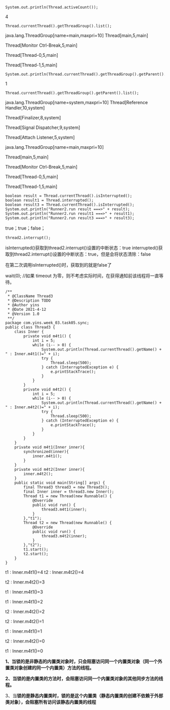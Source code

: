 ```plain
System.out.println(Thread.activeCount());
```
4
```plain
Thread.currentThread().getThreadGroup().list();
```
java.lang.ThreadGroup[name=main,maxpri=10]
Thread[main,5,main]

Thread[Monitor Ctrl-Break,5,main]

Thread[Thread-0,5,main]

Thread[Thread-1,5,main]

```plain
System.out.println(Thread.currentThread().getThreadGroup().getParent().activeGroupCount());
```
1
```plain
Thread.currentThread().getThreadGroup().getParent().list();
```
java.lang.ThreadGroup[name=system,maxpri=10]
Thread[Reference Handler,10,system]

Thread[Finalizer,8,system]

Thread[Signal Dispatcher,9,system]

Thread[Attach Listener,5,system]

java.lang.ThreadGroup[name=main,maxpri=10]

Thread[main,5,main]

Thread[Monitor Ctrl-Break,5,main]

Thread[Thread-0,5,main]

Thread[Thread-1,5,main]

```plain
boolean result = Thread.currentThread().isInterrupted();
boolean result1 = Thread.interrupted();
boolean result3 = Thread.currentThread().isInterrupted();
System.out.println("Runner2.run result ===>" + result);
System.out.println("Runner2.run result1 ===>" + result1);
System.out.println("Runner2.run result3 ===>" + result3);
```
true；true；false；
```plain
thread2.interrupt();
```
isInterrupted()获取到thread2.interrupt()设置的中断状态：true
interrupted()获取到thread2.interrupt()设置的中断状态：true，但是会将状态清除：false

在第二次调用isInterrupted()时，获取到的就是false了

wait(0); //如果 timeout 为零，则不考虑实际时间，在获得通知前该线程将一直等待。

```plain
/**
 * @ClassName Thread3
 * @Description TODO
 * @Author yins
 * @Date 2021-4-12
 * @Version 1.0
 **/
package com.yins.week_03.task05.sync;
public class Thread3 {
    class Inner {
        private void m4t1() {
            int i = 5;
            while (i-- > 0) {
                System.out.println(Thread.currentThread().getName() + " : Inner.m4t1()=" + i);
                try {
                    Thread.sleep(500);
                } catch (InterruptedException e) {
                    e.printStackTrace();
                }
            }
        }
        private void m4t2() {
            int i = 5;
            while (i-- > 0) {
                System.out.println(Thread.currentThread().getName() + " : Inner.m4t2()=" + i);
                try {
                    Thread.sleep(500);
                } catch (InterruptedException e) {
                    e.printStackTrace();
                }
            }
        }
    }
    private void m4t1(Inner inner){
        synchronized(inner){
            inner.m4t1();
        }
    }
    private void m4t2(Inner inner){
        inner.m4t2();
    }
    public static void main(String[] args) {
        final Thread3 thread3 = new Thread3();
        final Inner inner = thread3.new Inner();
        Thread t1 = new Thread(new Runnable() {
            @Override
            public void run() {
                thread3.m4t1(inner);
            }
        },"t1");
        Thread t2 = new Thread(new Runnable() {
            @Override
            public void run() {
                thread3.m4t2(inner);
            }
        },"t2");
        t1.start();
        t2.start();
    }
}
```
t1 : Inner.m4t1()=4
t2 : Inner.m4t2()=4

t2 : Inner.m4t2()=3

t1 : Inner.m4t1()=3

t1 : Inner.m4t1()=2

t2 : Inner.m4t2()=2

t2 : Inner.m4t2()=1

t1 : Inner.m4t1()=1

t2 : Inner.m4t2()=0

t1 : Inner.m4t1()=0

**1、当锁的是非静态的内置类对象时，只会阻塞访问同一个内置类对象（同一个外置类对象创建的同一个内置类）方法的线程。**

**2、当锁的是内置类的方法时，会阻塞访问同一个内置类对象的其他同步方法的线程。**

3、当**锁的是静态内置类时，锁的是这个内置类（静态内置类的创建不依赖于外部类对象），会阻塞所有访问该静态内置类的线程**


